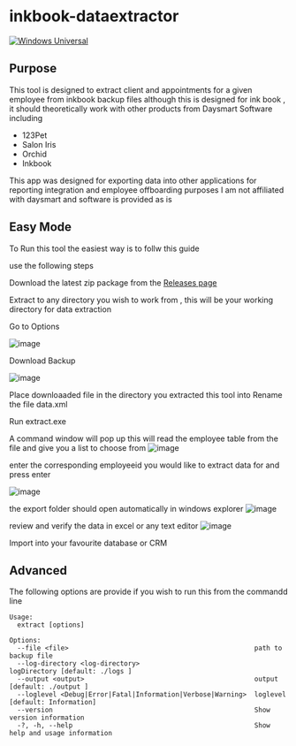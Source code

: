 # inkbook-dataextractor
[![Windows Universal](https://github.com/tattoomachinegirl/inkbook-dataextractor/actions/workflows/build.yml/badge.svg)](https://github.com/tattoomachinegirl/inkbook-dataextractor/actions/workflows/build.yml)

## Purpose
This tool is designed to extract client and appointments for a given employee from inkbook backup files 
although this is designed for ink book ,  it should theoretically work with other products from Daysmart Software  including 

- 123Pet 
- Salon Iris
- Orchid
- Inkbook

This app was designed for exporting data into other applications for reporting integration and employee offboarding  purposes 
I am not affiliated with daysmart and software is provided as is 

## Easy Mode

To Run this tool the easiest way is to follw this guide 

use the following steps 

Download the latest zip package from the [Releases page](https://github.com/tattoomachinegirl/inkbook-dataextractor/releases) 

Extract to any directory you wish to work from ,  this will be your working directory for data extraction 


Go to Options 


![image](https://user-images.githubusercontent.com/452012/122485029-f8757c00-cfa3-11eb-8de5-de652c73ea25.png)


Download Backup

![image](https://user-images.githubusercontent.com/452012/122484923-bc421b80-cfa3-11eb-8d70-8c34c5a3c8aa.png)


Place downloaaded file in the directory you extracted this tool into 
Rename the file data.xml 

Run extract.exe 

A command window will pop up 
this will read the employee table from the file 
and give you a list to choose from 
![image](https://user-images.githubusercontent.com/452012/122485594-56ef2a00-cfa5-11eb-9220-db313d75362b.png)

enter the corresponding employeeid you would like to extract data for and press enter 

![image](https://user-images.githubusercontent.com/452012/122485790-bf3e0b80-cfa5-11eb-931d-e7c355d30eb8.png)

the export folder should open automatically in windows explorer 
![image](https://user-images.githubusercontent.com/452012/122486203-94a08280-cfa6-11eb-9965-1e725fb9c10b.png)

review and verify the data in excel or any text editor 
![image](https://user-images.githubusercontent.com/452012/122486363-eea14800-cfa6-11eb-817b-c2c2f33bc9a0.png)

Import into your favourite database or CRM 


## Advanced 

The following options are provide if you wish to run this from the commandd line 

```
Usage:
  extract [options]

Options:
  --file <file>                                               path to backup file
  --log-directory <log-directory>                             logDirectory [default: ./logs ]
  --output <output>                                           output [default: ./output ]
  --loglevel <Debug|Error|Fatal|Information|Verbose|Warning>  loglevel [default: Information]
  --version                                                   Show version information
  -?, -h, --help                                              Show help and usage information
```


